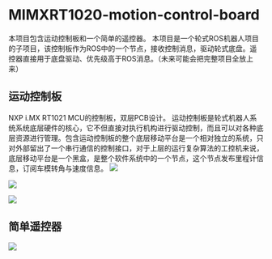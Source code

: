 # MIMXRT1020-motion-control-board
本项目包含运动控制板和一个简单的遥控器。
本项目是一个轮式ROS机器人项目的子项目，该控制板作为ROS中的一个节点，接收控制消息，驱动轮式底盘。遥控器直接用于底盘驱动、优先级高于ROS消息。（未来可能会把完整项目全放上来）

## 运动控制板
NXP i.MX RT1021 MCU的控制板，双层PCB设计。
运动控制板是轮式机器人系统系统底层硬件的核心，它不但直接对执行机构进行驱动控制，而且可以对各种底层资源进行管理。包含运动控制板的整个底层移动平台是一个相对独立的系统，只对外部留出了一个串行通信的控制接口，对于上层的运行复杂算法的工控机来说，底层移动平台是一个黑盒，是整个软件系统中的一个节点，这个节点发布里程计信息，订阅车模转角与速度信息。
![](/pictrues/运动控制板总体设计图.jpg)

![](/pictrues/运动控制板PCB设计图.jpg)

![](/pictrues/运动控制板实物图.jpg)


## 简单遥控器
![](/pictrues/遥控器PCB设计图.jpg)




